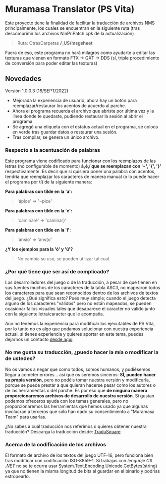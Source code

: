 # Muramasa Translator (PS Vita)

Este proyecto tiene la finalidad de facilitar la traducción de archivos NMS principalmente, los cuales se encuentran en la siguiente ruta (tras descomprimir los archivos NinPriPatch.cpk de la actualización)

>
> Ruta:  OtrasCarpetas **/_US/msgsheet**
>

Fuera de eso, este programa no hará milagros como ayudarte a editar las texturas que vienen en formato FTX -> GXT -> DDS (sí, triple procedimiento de conversión para poder editar las texturas)

## Novedades

Versión 1.0.0.3 (18/SEPT/2022)

- Mejorada la experiencia de usuario, ahora hay un botón para reemplazar/restaurar los acentos de acuerdo al parche.
- Ahora el programa recuerda el archivo que abriste por última vez y la línea donde te quedaste, pudiendo restaurar la sesión al abrir el programa.
- Se agregó una etiqueta con el estatus actual en el programa, se coloca en verde tras guardar datos o restaurar una sesión.
- Tras compilar, se genera un único archivo.



### Respecto a la acentuación de palabras

Este programa viene codificado para funcionar con los reemplazos de las letras (no configurable de momento) **á,é,í que se reemplazan con  '¬', '{', '}'** respectivamente.
Es decir que si quisiera poner una palabra con acentos, tendría que reemplazar los caracteres de manera manual (o lo puede hacer el programa por tí) de la siguiente manera:

**Para palabras con tilde en la 'a':**
>
>'ápice' => '¬pice'
>
**Para palabras con tilde en la 'e':**
>
>'caminaré' => 'caminar}'
>
**Para palabras con tilde en la 'i':**
>
>'ansío' => 'ans{o'
>
**¿Y los ejemplos para la 'ó' y 'ú'?**
>
> No cambia su uso, se pueden utilizar tal cual.
>


### ¿Por qué tiene que ser así de complicado?

Los desarrolladores del juego o de la traducción, a pesar de que tienen en sus fuentes muchos de los caracteres de la tabla ASCII, no mapearon todos los caracteres para que sean reconocidos dentro de los archivos de textos del juego. ¿Qué significa esto? Pues muy simple; cuando el juego detecta alguno de los caracteres "válidos" pero no están mapeados, se pueden ocasionar fallos visuales tales que desaparece el caracter no válido junto con la siguiente letra/caracter que le acompaña.

Aún no tenemos la experiencia para modificar los ejecutables de PS Vita, por lo tanto no es algo que podamos solucionar con nuestra experiencia actual, si tienes experiencia y quieres aportar en este tema, puedes dejarnos un contacto [desde aquí](https://github.com/FluffyRaccon/MuramasaTranslator/discussions)

### No me gusta su traducción, ¿puedo hacer la mía o modificar la de ustedes?
No os vamos a negar que como todos, somos humanos, y pudiésemos llegar a cometer errores... así que os seremos sinceros: **SÍ, pueden hacer su propia versión**, pero no podéis tomar nuestra versión y modificarla, porque se puede prestar a que quieran hacerse pasar como los autores o de las herramientas o del parche. Es por eso que **de ninguna manera proporcionaremos archivos de desarrollo de nuestra versión**. Si gustan podemos ofreceros ayuda con los temas generales, pero no proporcionaremos las herramientas que hemos usado ya que algunas involucran a terceros que sólo han dado su consentimiento a "Muramasa Team" para usarlas.

¿No sabes a cuál traducción nos referimos o quieres obtener nuestra traducción? Descarga la traducción desde: [TraduSquare](https://tradusquare.es/proyectos/muramasa-rebirth/)

### Acerca de la codificación de los archivos
El formato de archivo de los textos del juego UTF-16, pero funciona bien tras modificar con codificación ISO-8859-1. Si trabajas con _lenguaje C# .NET_ no se te ocurra usar System.Text.Encoding.Unicode.GetBytes(string) ya que no tienen la misma longitud de bits al guardar en el binario y podrías estropearlo.
